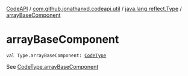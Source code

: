 [CodeAPI](../../index.md) / [com.github.jonathanxd.codeapi.util](../index.md) / [java.lang.reflect.Type](index.md) / [arrayBaseComponent](.)

# arrayBaseComponent

`val Type.arrayBaseComponent: `[`CodeType`](../../com.github.jonathanxd.codeapi.type/-code-type/index.md)

See [CodeType.arrayBaseComponent](../../com.github.jonathanxd.codeapi.type/-code-type/array-base-component.md)

